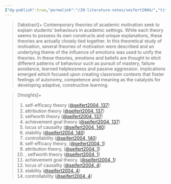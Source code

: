 ```yaml
---
{"dg-publish":true,"permalink":"/20-literature-notes/seifert2004/","title":"Understanding student motivation","tags":["motivation"],"noteIcon":"","created":"2024.08.30 17:34","updated":"2024.09.09 16:17"}
---
```



> [!abstract]+
> Contemporary theories of academic motivation seek to explain students’ behaviours in academic settings. While each theory seems to possess its own constructs and unique explanations, these theories are actually closely tied together. In this theoretical study of motivation, several theories of motivation were described and an underlying theme of the inﬂuence of emotions was used to unify the theories. In these theories, emotions and beliefs are thought to elicit different patterns of behaviour such as pursuit of mastery, failure avoidance, learned helplessness and passive aggression. Implications emerged which focused upon creating classroom contexts that foster feelings of autonomy, competence and meaning as the catalysts for developing adaptive, constructive learning.

> [!insights]+
>
> 1. self-efﬁcacy theory ([@seifert2004, 137](zotero://open-pdf/library/items/76U5A5GJ?page=1&annotation=VMMHQENV))
> 2. attribution theory ([@seifert2004, 137](zotero://open-pdf/library/items/76U5A5GJ?page=1&annotation=TT652RQ5))
> 3. selfworth theory ([@seifert2004, 137](zotero://open-pdf/library/items/76U5A5GJ?page=1&annotation=2X4STS2Z))
> 4. achievement goal theory ([@seifert2004, 137](zotero://open-pdf/library/items/76U5A5GJ?page=1&annotation=6FQVLD9G))
> 5. locus of causality ([@seifert2004, 140](zotero://open-pdf/library/items/76U5A5GJ?page=4&annotation=LETZKPRG))
> 6. stability ([@seifert2004, 140](zotero://open-pdf/library/items/76U5A5GJ?page=4&annotation=WPI36WIX))
> 7. controllability ([@seifert2004, 140](zotero://open-pdf/library/items/76U5A5GJ?page=4&annotation=IELMEYRN))
> 8. self-efficacy theory, ([@seifert2004, 1](zotero://open-pdf/library/items/76U5A5GJ?page=1&annotation=underline-p1x289y413))
> 9. attribution theory, ([@seifert2004, 1](zotero://open-pdf/library/items/76U5A5GJ?page=1&annotation=underline-p1x382y413))
> 10. , selfworth theory ([@seifert2004, 1](zotero://open-pdf/library/items/76U5A5GJ?page=1&annotation=underline-p1x106y400))
> 11. achievement goal theory. ([@seifert2004, 1](zotero://open-pdf/library/items/76U5A5GJ?page=1&annotation=underline-p1x187y400))
> 12. locus of causality ([@seifert2004, 4](zotero://open-pdf/library/items/76U5A5GJ?page=4&annotation=underline-p4x161y695))
> 13. stability ([@seifert2004, 4](zotero://open-pdf/library/items/76U5A5GJ?page=4&annotation=underline-p4x140y682))
> 14. controllability ([@seifert2004, 4](zotero://open-pdf/library/items/76U5A5GJ?page=4&annotation=underline-p4x103y669))
